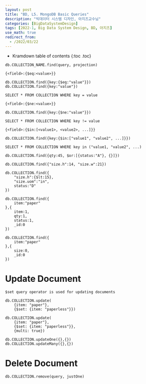```yaml
---
layout: post
title: "BD, L5. MongoDB Basic Queries"
description: "빅데이터 시스템 디자인, 아지즈교수님"
categories: [BigDataSystemDesign]
tags: [2022-1, Big Data System Design, BD, 아지즈]
use_math: true
redirect_from:
  - /2022/03/22
---
```


* Kramdown table of contents
{:toc .toc} 

~~~
db.COLLECTION_NAME.find(query, projection)
~~~

~~~
{<field>:{$eq:<value>}}

db.COLLECTION.find({key:{$eq:"value"}})
db.COLLECTION.find({key:"value"})

SELECT * FROM COLLECTION WHERE key = value
~~~


~~~
{<field>:{$ne:<value>}}

db.COLLECTION.find({key:{$ne:"value"}})

SELECT * FROM COLLECTION WHERE key != value
~~~

~~~
{<field>:{$in:[<value1>, <value2>, ...]}}

db.COLLECTION.find({key:{$in:["value1", "value2", ...]}})

SELECT * FROM COLLECTION WHERE key in ("value1, "value2", ...)
~~~

~~~
db.COLLECTION.find({qty:45, $or:[{status:"A"}, {}]})
~~~


~~~
db.COLLECTION.find({"size.h":14, "size.w":21})
~~~

~~~
db.COLLECTION.find({
    "size.h":{$lt:15},
    "size.uom":"in",
    status:"D"
})
~~~

~~~
db.COLLECTION.find({
    item:"paper"
},{
    item:1,
    qty:1,
    status:1,
    _id:0
})

db.COLLECTION.find({
    item:"paper"
},{
    size:0,
    _id:0
})
~~~

# Update Document

`$set query operator is used for updating documents`

~~~
db.COLLECTION.update(
    {item: "paper"}, 
    {$set: {item: "paperless"}})

db.COLLECTION.update(
    {item: "paper"}, 
    {$set: {item: "paperless"}}, 
    {multi: true})

db.COLLECTION.updateOne({},{})
db.COLLECTION.updateMany({},{})
~~~

# Delete Document

~~~
db.COLLECTION.remove(query, justOne)
~~~

